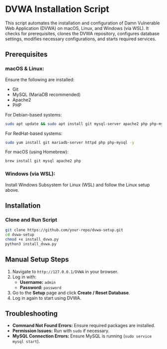 # DVWA Installation Script

This script automates the installation and configuration of Damn Vulnerable Web Application (DVWA) on macOS, Linux, and Windows (via WSL). It checks for prerequisites, clones the DVWA repository, configures database settings, modifies necessary configurations, and starts required services.

## Prerequisites

### macOS & Linux:
Ensure the following are installed:
- Git
- MySQL (MariaDB recommended)
- Apache2
- PHP

For Debian-based systems:
```sh
sudo apt update && sudo apt install git mysql-server apache2 php php-mysql libapache2-mod-php -y
```

For RedHat-based systems:
```sh
sudo yum install git mariadb-server httpd php php-mysql -y
```

For macOS (using Homebrew):
```sh
brew install git mysql apache2 php
```

### Windows (via WSL):
Install Windows Subsystem for Linux (WSL) and follow the Linux setup above.

## Installation

### Clone and Run Script
```sh
git clone https://github.com/your-repo/dvwa-setup.git
cd dvwa-setup
chmod +x install_dvwa.py
python3 install_dvwa.py
```

## Manual Setup Steps
1. Navigate to `http://127.0.0.1/DVWA` in your browser.
2. Log in with:
   - **Username:** `admin`
   - **Password:** `password`
3. Go to the **Setup** page and click **Create / Reset Database**.
4. Log in again to start using DVWA.

## Troubleshooting
- **Command Not Found Errors:** Ensure required packages are installed.
- **Permission Issues:** Run with `sudo` if necessary.
- **MySQL Connection Errors:** Ensure MySQL is running (`sudo service mysql start`).



